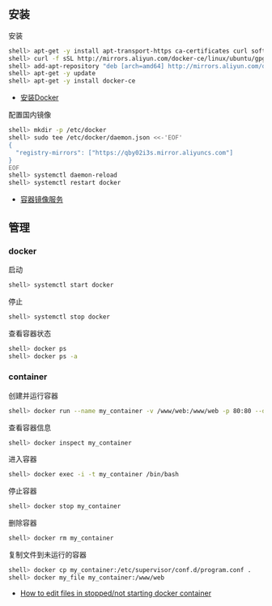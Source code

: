 ## 安装

安装

```sh
shell> apt-get -y install apt-transport-https ca-certificates curl software-properties-common
shell> curl -f sSL http://mirrors.aliyun.com/docker-ce/linux/ubuntu/gpg| sudo apt-key add -
shell> add-apt-repository "deb [arch=amd64] http://mirrors.aliyun.com/docker-ce/linux/ubuntu $(lsb_release -cs) stable"
shell> apt-get -y update
shell> apt-get -y install docker-ce
```

- [安装Docker](https://help.aliyun.com/document_detail/60742.html)

配置国内镜像

```sh
shell> mkdir -p /etc/docker
shell> sudo tee /etc/docker/daemon.json <<-'EOF'
{
  "registry-mirrors": ["https://qby02i3s.mirror.aliyuncs.com"]
}
EOF
shell> systemctl daemon-reload
shell> systemctl restart docker
```

- [容器镜像服务](https://cr.console.aliyun.com/)



## 管理

### docker 

启动

```sh
shell> systemctl start docker
```

停止

```sh
shell> systemctl stop docker
```

查看容器状态

```sh
shell> docker ps
shell> docker ps -a
```

### container

创建并运行容器

```sh
shell> docker run --name my_container -v /www/web:/www/web -p 80:80 --dns 223.5.5.5 -i -t ubuntu /bin/bash
```

查看容器信息

```sh
shell> docker inspect my_container
```

进入容器

```sh
shell> docker exec -i -t my_container /bin/bash
```

停止容器

```sh
shell> docker stop my_container
```

删除容器

```sh
shell> docker rm my_container
```

复制文件到未运行的容器

```sh
shell> docker cp my_container:/etc/supervisor/conf.d/program.conf .
shell> docker my_file my_container:/www/web
```

- [How to edit files in stopped/not starting docker container](https://stackoverflow.com/questions/32750748/how-to-edit-files-in-stopped-not-starting-docker-container)
